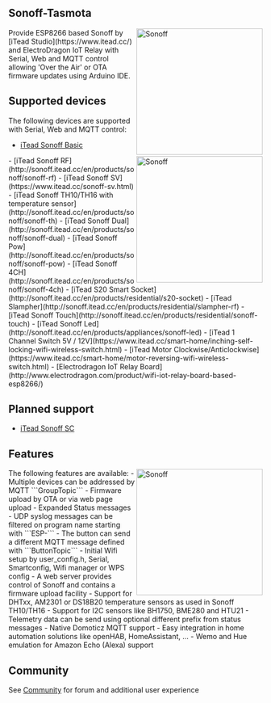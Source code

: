 ## Sonoff-Tasmota
<img alt="Sonoff" src="https://github.com/arendst/arendst.github.io/blob/master/media/sonoffbasic.jpg" width="250" align="right" /> 
Provide ESP8266 based Sonoff by [iTead Studio](https://www.itead.cc/) and ElectroDragon IoT Relay with Serial, Web and MQTT control allowing 'Over the Air' or OTA firmware updates using Arduino IDE.

## Supported devices
The following devices are supported with Serial, Web and MQTT control:
- [iTead Sonoff Basic](http://sonoff.itead.cc/en/products/sonoff/sonoff-basic)
<img alt="Sonoff" src="https://github.com/arendst/arendst.github.io/blob/master/media/sonoff_th.jpg" width="250" align="right" /> 
- [iTead Sonoff RF](http://sonoff.itead.cc/en/products/sonoff/sonoff-rf)
- [iTead Sonoff SV](https://www.itead.cc/sonoff-sv.html)
- [iTead Sonoff TH10/TH16 with temperature sensor](http://sonoff.itead.cc/en/products/sonoff/sonoff-th)
- [iTead Sonoff Dual](http://sonoff.itead.cc/en/products/sonoff/sonoff-dual)
- [iTead Sonoff Pow](http://sonoff.itead.cc/en/products/sonoff/sonoff-pow)
- [iTead Sonoff 4CH](http://sonoff.itead.cc/en/products/sonoff/sonoff-4ch)
- [iTead S20 Smart Socket](http://sonoff.itead.cc/en/products/residential/s20-socket)
- [iTead Slampher](http://sonoff.itead.cc/en/products/residential/slampher-rf)
- [iTead Sonoff Touch](http://sonoff.itead.cc/en/products/residential/sonoff-touch)
- [iTead Sonoff Led](http://sonoff.itead.cc/en/products/appliances/sonoff-led)
- [iTead 1 Channel Switch 5V / 12V](https://www.itead.cc/smart-home/inching-self-locking-wifi-wireless-switch.html)
- [iTead Motor Clockwise/Anticlockwise](https://www.itead.cc/smart-home/motor-reversing-wifi-wireless-switch.html)
- [Electrodragon IoT Relay Board](http://www.electrodragon.com/product/wifi-iot-relay-board-based-esp8266/)

## Planned support
- [iTead Sonoff SC](http://sonoff.itead.cc/en/products/residential/sonoff-sc)

## Features
<img alt="Sonoff" src="https://github.com/arendst/arendst.github.io/blob/master/media/sonoff4ch.jpg" width="250" align="right" /> 
The following features are available:
- Multiple devices can be addressed by MQTT ```GroupTopic```
- Firmware upload by OTA or via web page upload
- Expanded Status messages
- UDP syslog messages can be filtered on program name starting with ```ESP-```
- The button can send a different MQTT message defined with ```ButtonTopic```
- Initial Wifi setup by user_config.h, Serial, Smartconfig, Wifi manager or WPS config
- A web server provides control of Sonoff and contains a firmware upload facility
- Support for DHTxx, AM2301 or DS18B20 temperature sensors as used in Sonoff TH10/TH16
- Support for I2C sensors like BH1750, BME280 and HTU21
- Telemetry data can be send using optional different prefix from status messages
- Native Domoticz MQTT support
- Easy integration in home automation solutions like openHAB, HomeAssistant, ...
- Wemo and Hue emulation for Amazon Echo (Alexa) support

## Community
See [Community](https://groups.google.com/d/forum/sonoffusers) for forum and additional user experience
